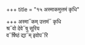 +++
title = "१५ अस्माकमुत्तमं कृधि"

+++
अस्मा᳓कम् उत्तमं᳓ कृधि  
श्र᳓वो देवे᳓षु सूरिय  
व᳓र्षिष्ठं द्या᳓म् इवोप᳓रि